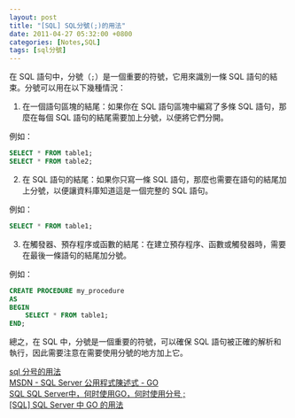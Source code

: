 ```yaml
---
layout: post
title: "[SQL] SQL分號(;)的用法"
date: 2011-04-27 05:32:00 +0800
categories: [Notes,SQL]
tags: [sql分號]
---
```



在 SQL 語句中，分號（`;`）是一個重要的符號，它用來識別一條 SQL 語句的結束。分號可以用在以下幾種情況：       

1. 在一個語句區塊的結尾：如果你在 SQL 語句區塊中編寫了多條 SQL 語句，那麼在每個 SQL 語句的結尾需要加上分號，以便將它們分開。       

例如：
```sql
SELECT * FROM table1;
SELECT * FROM table2;
```

2. 在 SQL 語句的結尾：如果你只寫一條 SQL 語句，那麼也需要在語句的結尾加上分號，以便讓資料庫知道這是一個完整的 SQL 語句。        

例如：

```sql
SELECT * FROM table1;
```

3. 在觸發器、預存程序或函數的結尾：在建立預存程序、函數或觸發器時，需要在最後一條語句的結尾加分號。     

例如：

```sql
CREATE PROCEDURE my_procedure
AS
BEGIN
    SELECT * FROM table1;
END;
```

總之，在 SQL 中，分號是一個重要的符號，可以確保 SQL 語句被正確的解析和執行，因此需要注意在需要使用分號的地方加上它。

[sql 分号的用法](https://juejin.cn/s/sql%20分号的用法)      
[MSDN - SQL Server 公用程式陳述式 - GO](https://learn.microsoft.com/zh-tw/sql/t-sql/language-elements/sql-server-utilities-statements-go?view=sql-server-ver16)      
[SQL SQL Server中，何时使用GO，何时使用分号 ;](https://geek-docs.com/sql/sql-ask-answer/245_sql_in_sql_server_when_should_you_use_go_and_when_should_you_use_semicolon.html)        
[[SQL] SQL Server 中 GO 的用法](https://riivalin.github.io/posts/2011/04/sql-94/)      
